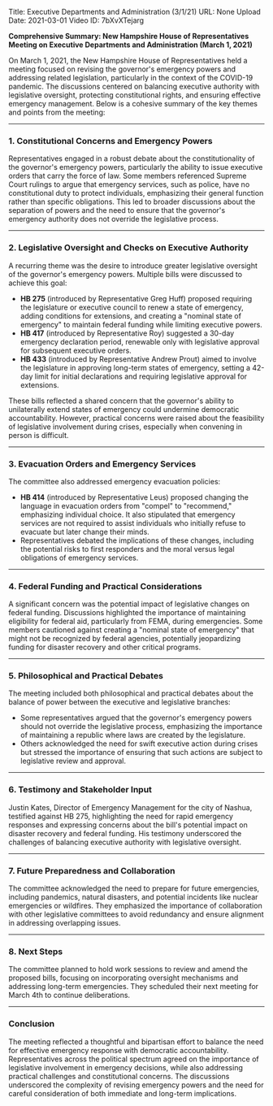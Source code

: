 Title: Executive Departments and Administration (3/1/21)
URL: None
Upload Date: 2021-03-01
Video ID: 7bXvXTejarg

**Comprehensive Summary: New Hampshire House of Representatives Meeting on Executive Departments and Administration (March 1, 2021)**

On March 1, 2021, the New Hampshire House of Representatives held a meeting focused on revising the governor's emergency powers and addressing related legislation, particularly in the context of the COVID-19 pandemic. The discussions centered on balancing executive authority with legislative oversight, protecting constitutional rights, and ensuring effective emergency management. Below is a cohesive summary of the key themes and points from the meeting:

---

### **1. Constitutional Concerns and Emergency Powers**
Representatives engaged in a robust debate about the constitutionality of the governor's emergency powers, particularly the ability to issue executive orders that carry the force of law. Some members referenced Supreme Court rulings to argue that emergency services, such as police, have no constitutional duty to protect individuals, emphasizing their general function rather than specific obligations. This led to broader discussions about the separation of powers and the need to ensure that the governor's emergency authority does not override the legislative process.

---

### **2. Legislative Oversight and Checks on Executive Authority**
A recurring theme was the desire to introduce greater legislative oversight of the governor's emergency powers. Multiple bills were discussed to achieve this goal:
- **HB 275** (introduced by Representative Greg Huff) proposed requiring the legislature or executive council to renew a state of emergency, adding conditions for extensions, and creating a "nominal state of emergency" to maintain federal funding while limiting executive powers.
- **HB 417** (introduced by Representative Roy) suggested a 30-day emergency declaration period, renewable only with legislative approval for subsequent executive orders.
- **HB 433** (introduced by Representative Andrew Prout) aimed to involve the legislature in approving long-term states of emergency, setting a 42-day limit for initial declarations and requiring legislative approval for extensions.

These bills reflected a shared concern that the governor's ability to unilaterally extend states of emergency could undermine democratic accountability. However, practical concerns were raised about the feasibility of legislative involvement during crises, especially when convening in person is difficult.

---

### **3. Evacuation Orders and Emergency Services**
The committee also addressed emergency evacuation policies:
- **HB 414** (introduced by Representative Leus) proposed changing the language in evacuation orders from "compel" to "recommend," emphasizing individual choice. It also stipulated that emergency services are not required to assist individuals who initially refuse to evacuate but later change their minds.
- Representatives debated the implications of these changes, including the potential risks to first responders and the moral versus legal obligations of emergency services.

---

### **4. Federal Funding and Practical Considerations**
A significant concern was the potential impact of legislative changes on federal funding. Discussions highlighted the importance of maintaining eligibility for federal aid, particularly from FEMA, during emergencies. Some members cautioned against creating a "nominal state of emergency" that might not be recognized by federal agencies, potentially jeopardizing funding for disaster recovery and other critical programs.

---

### **5. Philosophical and Practical Debates**
The meeting included both philosophical and practical debates about the balance of power between the executive and legislative branches:
- Some representatives argued that the governor's emergency powers should not override the legislative process, emphasizing the importance of maintaining a republic where laws are created by the legislature.
- Others acknowledged the need for swift executive action during crises but stressed the importance of ensuring that such actions are subject to legislative review and approval.

---

### **6. Testimony and Stakeholder Input**
Justin Kates, Director of Emergency Management for the city of Nashua, testified against HB 275, highlighting the need for rapid emergency responses and expressing concerns about the bill's potential impact on disaster recovery and federal funding. His testimony underscored the challenges of balancing executive authority with legislative oversight.

---

### **7. Future Preparedness and Collaboration**
The committee acknowledged the need to prepare for future emergencies, including pandemics, natural disasters, and potential incidents like nuclear emergencies or wildfires. They emphasized the importance of collaboration with other legislative committees to avoid redundancy and ensure alignment in addressing overlapping issues.

---

### **8. Next Steps**
The committee planned to hold work sessions to review and amend the proposed bills, focusing on incorporating oversight mechanisms and addressing long-term emergencies. They scheduled their next meeting for March 4th to continue deliberations.

---

### **Conclusion**
The meeting reflected a thoughtful and bipartisan effort to balance the need for effective emergency response with democratic accountability. Representatives across the political spectrum agreed on the importance of legislative involvement in emergency decisions, while also addressing practical challenges and constitutional concerns. The discussions underscored the complexity of revising emergency powers and the need for careful consideration of both immediate and long-term implications.